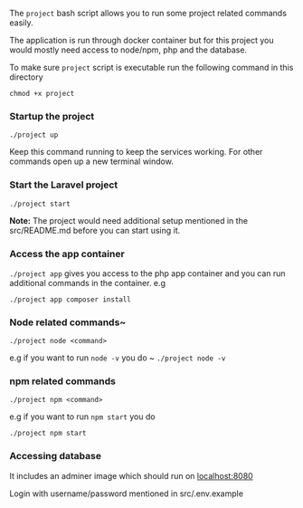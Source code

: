 The `project` bash script allows you to run some project related commands easily. 

The application is run through docker container but for this project you would mostly need access to node/npm, php and the database. 

To make sure `project` script is executable run the following command in this directory 

`chmod +x project`


### Startup the project

`./project up`

Keep this command running to keep the services working. For other commands open up a new terminal window.

### Start the Laravel project

`./project start`

**Note:** The project would need additional setup mentioned in the src/README.md before you can start using it.

### Access the app container

`./project app` gives you access to the php app container and you can run additional commands in the container.
e.g 

`./project app composer install`

### Node related commands~


`./project node <command>`

e.g if you want to run `node -v` you do 
~
`./project node -v`

### npm related commands

`./project npm <command>`

e.g if you want to run `npm start` you do 

`./project npm start`


### Accessing database

It includes an adminer image which should run on [localhost:8080](http://localhost:8080/adminer.php)

Login with username/password mentioned in src/.env.example





